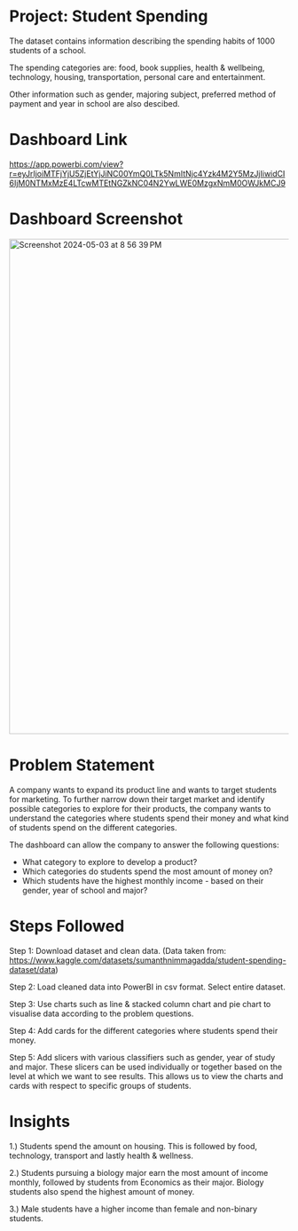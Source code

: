 # Project: Student Spending

The dataset contains information describing the spending habits of 1000 students of a school. 

The spending categories are: food, book supplies, health & wellbeing, technology, housing, transportation, personal care and entertainment. 

Other information such as gender, majoring subject, preferred method of payment and year in school are also descibed. 


# Dashboard Link
https://app.powerbi.com/view?r=eyJrIjoiMTFjYjU5ZjEtYjJiNC00YmQ0LTk5NmItNjc4Yzk4M2Y5MzJjIiwidCI6IjM0NTMxMzE4LTcwMTEtNGZkNC04N2YwLWE0MzgxNmM0OWJkMCJ9


# Dashboard Screenshot
<img width="892" alt="Screenshot 2024-05-03 at 8 56 39 PM" src="https://github.com/arya-p/Project-1-Student-Spending/assets/63189431/56581bf6-ab58-4863-83a5-cedc57c1eec7">


# Problem Statement

A company wants to expand its product line and wants to target students for marketing. To further narrow down their target market and identify possible categories to explore for their products, the company wants to understand the categories where students spend their money and what kind of students spend on the different categories.

The dashboard can allow the company to answer the following questions:
- What category to explore to develop a product?
- Which categories do students spend the most amount of money on?
- Which students have the highest monthly income - based on their gender, year of school and major?
  

# Steps Followed
Step 1: Download dataset and clean data. (Data taken from: https://www.kaggle.com/datasets/sumanthnimmagadda/student-spending-dataset/data) 

Step 2: Load cleaned data into PowerBI in csv format. Select entire dataset.

Step 3: Use charts such as line & stacked column chart and pie chart to visualise data according to the problem questions.

Step 4: Add cards for the different categories where students spend their money.

Step 5: Add slicers with various classifiers such as gender, year of study and major. These slicers can be used individually or together based on the level at which we want to see results. This allows us to view the charts and cards with respect to specific groups of students.


# Insights
1.) Students spend the amount on housing. This is followed by food, technology, transport and lastly health & wellness.

2.) Students pursuing a biology major earn the most amount of income monthly, followed by students from Economics as their major. Biology students also spend the highest amount of money.

3.) Male students have a higher income than female and non-binary students.
